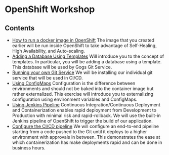 # OpenShift Workshop

## Contents
- [How to run a docker image in OpenShift](01_run_a_docker_image.md)
The image that you created earlier will be run inside OpenShift to take advantage of Self-Healing, High Availability, and Auto-scaling.
- [Adding a Database Using Templates](02_adding_a_database_using_templates.md)
Will introduce you to the concept of templates. In particular, you will be adding a database using a template. This database will be used by Gogs Git Service.
- [Running your own Git Service](03_running_your_own_git_service.md)
We will be installing our individual git service that will be used in CI/CD.
- [Using ConfigMaps](04_using_config_maps.md)
Configuration is the difference between environments and should not be baked into the container image but rather externalized. This exercise will introduce you to externalizing configuration using environment variables and ConfigMaps.
- [Using Jenkins Pipeline](05_using_jenkins_pipeline.md)
Continuous Integration/Continuous Deployment and Containerization enables rapid deployment from Development to Production with minimal risk and rapid-rollback. We will use the built-in Jenkins pipeline of OpenShift to trigger the build of our application.
- [Configure the CI/CD pipeline](06_configure_cicd.md)
We will configure an end-to-end pipeline starting from a code pushed to the Git until it deploys to a higher environment with approvals in between. This demonstrates the ease at which containerization has make deployments rapid and can be done in business hours.

